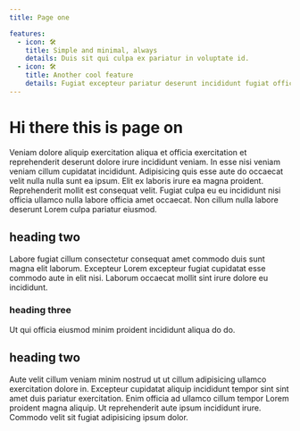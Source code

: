 ```yaml
---
title: Page one

features:
  - icon: 🛠️
    title: Simple and minimal, always
    details: Duis sit qui culpa ex pariatur in voluptate id.
  - icon: 🛠️
    title: Another cool feature
    details: Fugiat excepteur pariatur deserunt incididunt fugiat officia ex aliqua mollit laborum consequat duis mollit incididunt.
---
```


# Hi there this is page on

Veniam dolore aliquip exercitation aliqua et officia exercitation et reprehenderit deserunt dolore irure incididunt veniam. In esse nisi veniam veniam cillum cupidatat incididunt. Adipisicing quis esse aute do occaecat velit nulla nulla sunt ea ipsum. Elit ex laboris irure ea magna proident. Reprehenderit mollit est consequat velit. Fugiat culpa eu eu incididunt nisi officia ullamco nulla labore officia amet occaecat. Non cillum nulla labore deserunt Lorem culpa pariatur eiusmod.

<CustomFeature>
  <CustomFeatureBox 
    iconText="🛠️"
    title="Simple and minimal, always"
    text="Est duis aliquip anim occaecat eu mollit nostrud exercitation fugiat magna anim qui esse."
  />
  <CustomFeatureBox 
    iconImg="./../images/logo.png"
    title="Simple and minimal, always"
    text="Est duis aliquip anim occaecat eu mollit nostrud exercitation fugiat magna anim qui esse."
  />
</CustomFeature>

## heading two

Labore fugiat cillum consectetur consequat amet commodo duis sunt magna elit laborum. Excepteur Lorem excepteur fugiat cupidatat esse commodo aute in elit nisi. Laborum occaecat mollit sint irure dolore eu incididunt.

### heading three

Ut qui officia eiusmod minim proident incididunt aliqua do do.


## heading two 

Aute velit cillum veniam minim nostrud ut ut cillum adipisicing ullamco exercitation dolore in. Excepteur cupidatat aliquip incididunt tempor sint sint amet duis pariatur exercitation. Enim officia ad ullamco cillum tempor Lorem proident magna aliquip. Ut reprehenderit aute ipsum incididunt irure. Commodo velit sit fugiat adipisicing ipsum dolor.